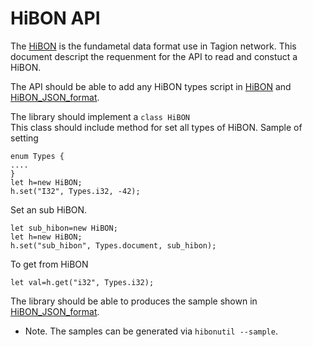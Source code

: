 # HiBON API

The [HiBON](https://www.hibon.org/posts/hibon/) is the fundametal data format use in Tagion network.
This document descript the requenment for the API to read and constuct a HiBON. 

The API should be able to add any HiBON types script in [HiBON](https://www.hibon.org/posts/hibon/) and [HiBON_JSON_format](https://www.hibon.org/posts/hibonjson).

The library should implement a `class HiBON`  
This class should include method for set all types of HiBON. 
Sample of setting 
```
enum Types {
....
}
let h=new HiBON;
h.set("I32", Types.i32, -42);
```
Set an sub HiBON.
```
let sub_hibon=new HiBON;
let h=new HiBON;
h.set("sub_hibon", Types.document, sub_hibon);
```

To get from HiBON 
```
let val=h.get("i32", Types.i32);
```

The library should be able to produces the sample shown in [HiBON_JSON_format](https://www.hibon.org/posts/hibonjson).
- Note. The samples can be generated via `hibonutil --sample`.
